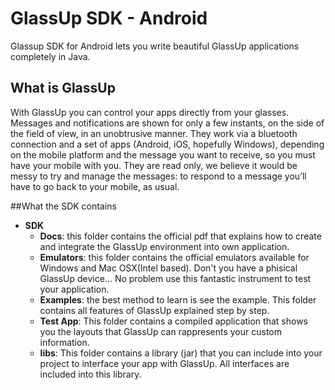 # GlassUp SDK - Android

Glassup SDK for Android lets you write beautiful GlassUp  applications completely in Java.

## What is GlassUp

With GlassUp you can control your apps directly from your glasses. Messages and notifications are shown for only a few instants, on the side of the field of view, in an unobtrusive manner.
They work via a bluetooth connection and a set of apps (Android, iOS, hopefully Windows), depending on the mobile platform and the message you want to receive, so you must have your mobile with you. They are read only, we believe it would be messy to try and manage the messages: to respond to a message you’ll have to go back to your mobile, as usual.

##What the SDK contains

* **SDK**
  * **Docs**: this folder contains the official pdf that explains how to create and integrate the GlassUp environment into own application.
  * **Emulators**: this folder contains the official emulators available for Windows and Mac OSX(Intel based). Don't you have a phisical GlassUp device... No problem use this fantastic instrument to test your application.
  *  **Examples**: the best method to learn is see the example. This folder contains all features of GlassUp explained step by step.
  *  **Test App**: This folder contains a compiled application that shows you the layouts that GlassUp can rappresents your custom information.
  *  **libs**: This folder contains a library (jar) that you can include into your project to interface your app with GlassUp. All interfaces are included into this library. 

